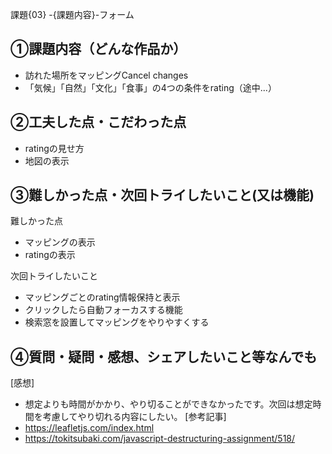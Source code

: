 課題{03} -{課題内容}-フォーム

## ①課題内容（どんな作品か）
- 訪れた場所をマッピングCancel changes
- 「気候」「自然」「文化」「食事」の4つの条件をrating（途中...）

## ②工夫した点・こだわった点
- ratingの見せ方
- 地図の表示

## ③難しかった点・次回トライしたいこと(又は機能)
 難しかった点
- マッピングの表示
- ratingの表示

 次回トライしたいこと
- マッピングごとのrating情報保持と表示
- クリックしたら自動フォーカスする機能
- 検索窓を設置してマッピングをやりやすくする

## ④質問・疑問・感想、シェアしたいこと等なんでも
 [感想] 
- 想定よりも時間がかかり、やり切ることができなかったです。次回は想定時間を考慮してやり切れる内容にしたい。
 [参考記事] 
- https://leafletjs.com/index.html
- https://tokitsubaki.com/javascript-destructuring-assignment/518/ 
